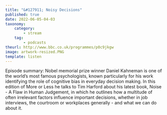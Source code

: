 ```yaml
---
title: "&#127911; Noisy Decisions"
published: true
date: 2022-06-05-04-03
taxonomy:
    category:
        - stream
    tag:
        - podcasts
theurl: http://www.bbc.co.uk/programmes/p0c9jkgw
image: artwork-resized.PNG
template: listen
---
```


Episode summary: Nobel memorial prize winner Daniel Kahneman is one of the world&rsquo;s most famous psychologists, known particularly for his work identifying the role of cognitive bias in everyday decision making. In this edition of More or Less he talks to Tim Harford about his latest book, Noise - A Flaw in Human Judgement, in which he outlines how a multitude of often irrelevant factors influence important decisions, whether in job interviews, the courtroom or workplaces generally - and what we can do about it.
